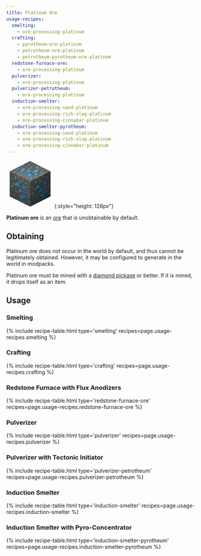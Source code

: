 ```yaml
---
title: Platinum Ore
usage-recipes:
  smelting:
    - ore-processing-platinum
  crafting:
    - pyrotheum-ore-platinum
    - petrotheum-ore-platinum
    - petrotheum-pyrotheum-ore-platinum
  redstone-furnace-ore:
    - ore-processing-platinum
  pulverizer:
    - ore-processing-platinum
  pulverizer-petrotheum:
    - ore-processing-platinum
  induction-smelter:
    - ore-processing-sand-platinum
    - ore-processing-rich-slag-platinum
    - ore-processing-cinnabar-platinum
  induction-smelter-pyrotheum:
    - ore-processing-sand-platinum
    - ore-processing-rich-slag-platinum
    - ore-processing-cinnabar-platinum
---
```


![Platinum Ore](/assets/images/thermal-foundation/ore-platinum.png){:style="height: 128px"}


**Platinum ore** is an [ore](https://minecraft.gamepedia.com/Ore) that is
unobtainable by default.


Obtaining
---------
Platinum ore does not occur in the world by default, and thus cannot be
legitimately obtained. However, it may be configured to generate in the world in
modpacks.

Platinum ore must be mined with a [diamond
pickaxe](https://minecraft.gamepedia.com/Pickaxe) or better. If it is mined, it
drops itself as an item.


Usage
-----

### Smelting
{% include recipe-table.html type='smelting' recipes=page.usage-recipes.smelting %}

### Crafting
{% include recipe-table.html type='crafting' recipes=page.usage-recipes.crafting %}

### Redstone Furnace with Flux Anodizers
{% include recipe-table.html type='redstone-furnace-ore' recipes=page.usage-recipes.redstone-furnace-ore %}

### Pulverizer
{% include recipe-table.html type='pulverizer' recipes=page.usage-recipes.pulverizer %}

### Pulverizer with Tectonic Initiator
{% include recipe-table.html type='pulverizer-petrotheum' recipes=page.usage-recipes.pulverizer-petrotheum %}

### Induction Smelter
{% include recipe-table.html type='induction-smelter' recipes=page.usage-recipes.induction-smelter %}

### Induction Smelter with Pyro-Concentrator
{% include recipe-table.html type='induction-smelter-pyrotheum' recipes=page.usage-recipes.induction-smelter-pyrotheum %}
